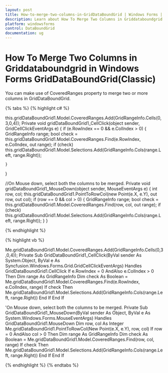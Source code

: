 ```yaml
---
layout: post
title: How-to-merge-two-columns-in-GridDataBoundGrid | Windows Forms | Syncfusion
description: Learn about How To Merge Two Columns in Griddataboundgrid support in Syncfusion Windows Forms GridDataBoundGrid(Classic) control and more details.
platform: windowsforms
control: DataBoundGrid
documentation: ug
---
```


# How To Merge Two Columns in Griddataboundgrid in Windows Forms GridDataBoundGrid(Classic)

You can make use of CoveredRanges property to merge two or more columns in GridDataBoundGrid.

{% tabs %}
{% highlight c# %}

this.gridDataBoundGrid1.Model.CoveredRanges.Add(GridRangeInfo.Cells(0,3,0,4));
Private void gridDataBoundGrid1_CellClick(object sender, GridCellClickEventArgs e)
{
    if (e.RowIndex == 0 && e.ColIndex > 0)
    {
        GridRangeInfo range;
        bool check = this.gridDataBoundGrid1.Model.CoveredRanges.Find(e.RowIndex, e.ColIndex, out range);
        if (check)
        this.gridDataBoundGrid1.Model.Selections.Add(GridRangeInfo.Cols(range.Left, range.Right));

    }
}

//On Mouse down, select both the columns to be merged.
Private void gridDataBoundGrid1_MouseDown(object sender, MouseEventArgs e)
{
    int row, col;
    this.gridDataBoundGrid1.PointToRowCol(new Point(e.X, e.Y), out row, out col);
    if (row == 0 && col > 0)
    {
        GridRangeInfo range;
        bool check = this.gridDataBoundGrid1.Model.CoveredRanges.Find(row, col, out range);
        if (check)
        this.gridDataBoundGrid1.Model.Selections.Add(GridRangeInfo.Cols(range.Left, range.Right));
    }
}

{% endhighlight %}

{% highlight vb %}

Me.gridDataBoundGrid1.Model.CoveredRanges.Add(GridRangeInfo.Cells(0,3,0,4));
Private Sub GridDataBoundGrid1_CellClick(ByVal sender As System.Object, ByVal e As Syncfusion.Windows.Forms.Grid.GridCellClickEventArgs) Handles GridDataBoundGrid1.CellClick
If e.RowIndex = 0 AndAlso e.ColIndex > 0 Then
Dim range As GridRangeInfo
Dim check As Boolean = Me.gridDataBoundGrid1.Model.CoveredRanges.Find(e.RowIndex, e.ColIndex, range)
If check Then
Me.gridDataBoundGrid1.Model.Selections.Add(GridRangeInfo.Cols(range.Left, range.Right))
End If
End If

'On Mouse down, select both the columns to be merged.
Private Sub GridDataBoundGrid1_MouseDown(ByVal sender As Object, ByVal e As System.Windows.Forms.MouseEventArgs) Handles GridDataBoundGrid1.MouseDown
Dim row, col As Integer
Me.gridDataBoundGrid1.PointToRowCol(New Point(e.X, e.Y), row, col)
If row = 0 AndAlso col > 0 Then
Dim range As GridRangeInfo
Dim check As Boolean = Me.gridDataBoundGrid1.Model.CoveredRanges.Find(row, col, range)
If check Then
Me.gridDataBoundGrid1.Model.Selections.Add(GridRangeInfo.Cols(range.Left, range.Right))
End If
End If

{% endhighlight %}
{% endtabs %}
